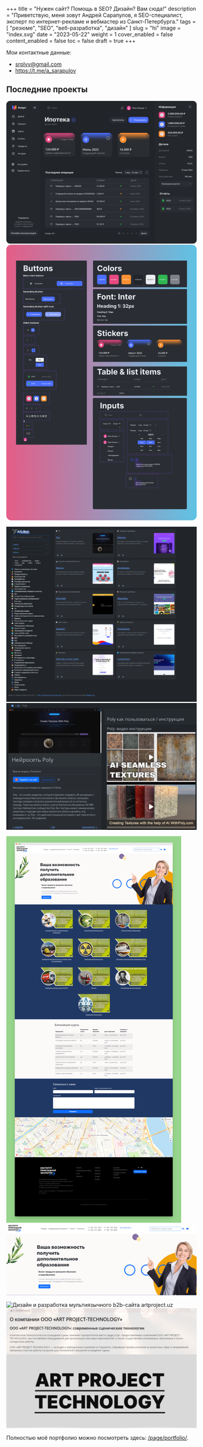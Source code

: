 +++
title = "Нужен сайт? Помощь в SEO? Дизайн? Вам сюда!"
description = "Приветствую, меня зовут Андрей Сарапулов, я SEO-специалист, эксперт по интернет-рекламе и вебмастер из Санкт-Петербурга."
tags = [ "резюме", "SEO", "веб-разработка", "дизайн" ]
slug = "hi"
image = "index.svg"
date = "2023-05-22"
weight = 1
cover_enabled = false
content_enabled = false
toc = false
draft = true
+++

Мои контактные данные:
- srplvv@gmail.com
- https://t.me/a_sarapulov

## Последние проекты
![UI-дизайн  банковского приложения](bank-app-ui.png) ![UI-дизайн  банковского приложения](bank-app-ui-kit.png)

![Дизайн и разработка сайта-каталога ИИ-инструментов и нейросетей](ailibri.png "Дизайн и разработка сайта-каталога ИИ-инструментов и нейросетей AILibri.com") ![Дизайн и разработка сайта-каталога ИИ-инструментов и нейросетей](ailibri2.png "Дизайн и разработка сайта-каталога ИИ-инструментов и нейросетей AILibri.com")

![Дизайн главной страницы сайта АНО ДПО «ИПК «Прикладная экология»](ipkecol.png "Дизайн главной страницы сайта АНО ДПО «ИПК «Прикладная экология»")
![Дизайн главной страницы сайта АНО ДПО «ИПК «Прикладная экология»](ipkecol2.png "Дизайн главной страницы сайта АНО ДПО «ИПК «Прикладная экология»")

![Дизайн и разработка мультиязычного b2b-сайта artproject.uz](artproject.uz.png "Дизайн и разработка мультиязычного b2b-сайта artproject.uz") ![Дизайн и разработка мультиязычного b2b-сайта artproject.uz](artproject.uz2.png "Дизайн и разработка мультиязычного b2b-сайта artproject.uz")

Полностью моё портфолио можно посмотреть здесь: [/page/portfolio/](/page/portfolio/).